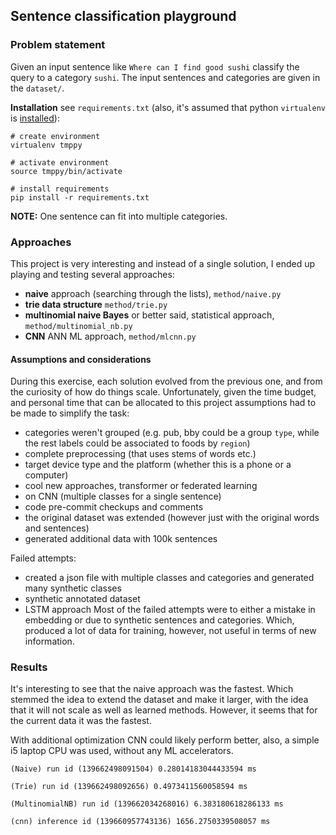 ## Sentence classification playground

### Problem statement

Given an input sentence like `Where can I find good sushi` classify the query to a category `sushi`. The input sentences
and categories are given in the `dataset/`.

**Installation** see `requirements.txt` (also, it's assumed that python `virtualenv` is [installed](https://uoa-eresearch.github.io/eresearch-cookbook/recipe/2014/11/26/python-virtual-env/)):

```buildoutcfg
# create environment
virtualenv tmppy

# activate environment
source tmppy/bin/activate

# install requirements
pip install -r requirements.txt
```

**NOTE:** One sentence can fit into multiple categories.

### Approaches

This project is very interesting and instead of a single solution, I ended up playing and testing several approaches: 
 - **naive** approach (searching through the lists), `method/naive.py`
 - **trie data structure** `method/trie.py`
 - **multinomial naive Bayes** or better said, statistical approach, `method/multinomial_nb.py`
 - **CNN** ANN ML approach, `method/mlcnn.py`

#### Assumptions and considerations

During this exercise, each solution evolved from the previous one, and from the curiosity of how do things scale. Unfortunately, given the time budget, and personal time that can be allocated to this project assumptions had to be made to simplify the task:
 - categories weren't grouped (e.g. pub, bby could be a group `type`, while the rest labels could be associated to foods by `region`)
 - complete preprocessing (that uses stems of words etc.)
 - target device type and the platform (whether this is a phone or a computer)
 - cool new approaches, transformer or federated learning
 - on CNN (multiple classes for a single sentence)
 - code pre-commit checkups and comments
 - the original dataset was extended (however just with the original words and sentences)
 - generated additional data with 100k sentences 

Failed attempts:
 - created a json file with multiple classes and categories and generated many synthetic classes
 - synthetic annotated dataset 
 - LSTM approach
Most of the failed attempts were to either a mistake in embedding or due to synthetic sentences and categories. Which, produced a lot of data for training, however, not useful in terms of new information. 


### Results

It's interesting to see that the naive approach was the fastest. Which stemmed the idea to extend the dataset and make it larger, with the idea that it will not scale as well as learned methods. 
However, it seems that for the current data it was the fastest. 

With additional optimization CNN could likely perform better, also, a simple i5 laptop CPU was used, without any ML accelerators. 

```buildoutcfg
(Naive) run id (139662498091504) 0.28014183044433594 ms

(Trie) run id (139662498092656) 0.4973411560058594 ms

(MultinomialNB) run id (139662034268016) 6.383180618286133 ms

(cnn) inference id (139660957743136) 1656.2750339508057 ms
```

